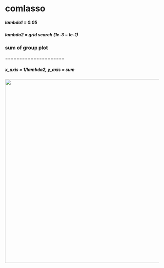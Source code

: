 # comlasso

##### lambda1 = 0.05  
##### lambda2  = grid search (1e-3 ~ le-1)

### sum of group plot 
=====================

##### x_axis = 1/lambda2,  y_axis = sum

<img width = "600" src = https://user-images.githubusercontent.com/37679460/48135572-a72b8900-e2e0-11e8-9a5b-8faef06e77e2.png>
